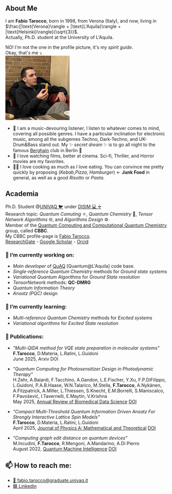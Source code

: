 ## About Me
I am **Fabio Tarocco**, born in 1998, from Verona (Italy), and now, living in $\frac{|\text{Verona}\rangle + |\text{L'Aquila}\rangle + |\text{Helsinki}\rangle}{\sqrt{3}}$.\
Actually, Ph.D. student at the University of L'Aquila.

NO! I'm not the one in the profile picture, it's my *spirit guide*.\
Okay, that's me ⤵️\
<img src="https://github.com/FabioTarocco/FabioTarocco/blob/main/fr.jpeg" width="200" height="200" />

- 🎹 I am a music-devouring listener, I listen to whatever comes to mind, covering all possible genres. I have a particular inclination for electronic music, among all the subgenres Techno, Dark-Techno, and UK-Drum&Bass stand out.
My ✨ _secret dream_ ✨ is to go all night to the famous [Berghain](https://de.wikipedia.org/wiki/Berghain) club in Berlin 🖤
- 🎥 I love watching films, better at cinema. Sci-fi, Thriller, and Horror movies are my favorites.
- 🧑‍🍳 I love cooking as much as I love eating. You can convince me pretty quickly by proposing (*Kebab*,*Pizza*, *Hamburger*) $\leftarrow$ **Junk Food** in general, as well as a good *Risotto* or *Pasta*.
## Academia
Ph.D. Student @[UNIVAQ :bird:](https://www.univaq.it/) under [DISIM :computer: :heavy_division_sign:](https://www.disim.univaq.it/)\
Research topic: *Quantum Comuting* ⚛️, *Quantum Chemistry* 🧪, *Tensor Network Algorithms* 🌐, and  *Algorithms Design* ⚙️.\
Member of the [Quantum Computing and Computational Quantum Chemistry](https://dsfc.univaq.it/cbbc/) group, called **CBBC**.\
My CBBC profile-page is [Fabio Tarocco](https://dsfc.univaq.it/cbbc/index.php/quantum-computation-team/fabio-tarocco).\
[ResearchGate](https://www.researchgate.net/profile/Fabio-Tarocco) - [Google Scholar](https://scholar.google.co.in/citations?user=KOsdHl4AAAAJ&hl=en) - [Orcid](https://orcid.org/0000-0002-2011-5695)

### 🔭 I’m currently working on:
  - *Main developer* of [QuAQ](https://gitlab.com/leonardoguidoni/quaq) [Quantum@L'Aquila] code base.
  - *Single-reference Quantum Chemistry* methods for *Ground state systems*
  - *Variational Quantum Algorithms* for *Ground State resolution*
  - *TensorNetwork* methods: **QC-DMRG**
  - *Quantum Information Theory*
  - *Ansatz (PQC)* design
     
### 🌱 I’m currently learning:
  - *Multi-reference Quantum Chemistry* methods for *Excited systems*
  - *Variational algorithms* for *Excited State resolution*

### 📰 Publications:
  - *"Multi-QIDA method for VQE state preparation in molecular systems"*\
    **F.Tarocco**, D.Materia, L.Ratini, L.Guidoni\
    June 2025, Arxiv
    DOI
    
  - *"Quantum Computing for Photosensitizer Design in Photodynamic Therapy"*\
    H.Zehr, A.Baiardi, F.Tacchino, A.Gandon, L.E.Fischer, Y.Xu, F.P.DiFilippo, L.Guidoni, P.A.B.Haase, W.N.Talarico, M.Stella, **F.Tarocco**, A.Nykänen, A.Fitzpatrick, A.Miller, L.Thiessen, S.Knecht, E.M.Borrelli, S.Maniscalco, F.Pavošević, I.Tavernelli, E.Maytin, V.Krishna\
    May 2025, [Annual Review of Biomedical Data Science](https://www.annualreviews.org/content/journals/biodatasci)
    [DOI](https://doi.org/10.1146/annurev-biodatasci-103123-095644)
    
  - *"Compact Multi-Threshold Quantum Information Driven Ansatz For Strongly Interactive Lattice Spin Models"*\
    **F.Tarocco**, D.Materia, L.Ratini, L.Guidoni\
    April 2025,  [Journal of Physics A: Mathematical and Theoretical](https://iopscience.iop.org/journal/1751-8121)
    [DOI](https://doi.org/10.1088/1751-8121/adc4a1)
    
  - *"Computing graph edit distance on quantum devices"*\
    M.Incudini, **F.Tarocco**, R.Mengoni, A.Mandarino, A.Di Pierro\
    August 2022, [Quantum Machine Intelligence](https://link.springer.com/journal/42484)
    [DOI](https://link.springer.com/article/10.1007/s42484-022-00077-x)
    


## 📫 How to reach me:
  - [📧 fabio.tarocco@graduate.univaq.it](mailto:fabio.tarocco@graduate.univaq.it)
  - [🟦 Linkedin](https://www.linkedin.com/in/fabio-tarocco-83a43a1a9/)

<!--
**FabioTarocco/FabioTarocco** is a ✨ _special_ ✨ repository because its `README.md` (this file) appears on your GitHub profile.

Here are some ideas to get you started:

- 🔭 I’m currently working on ...
- 🌱 I’m currently learning ...
- 👯 I’m looking to collaborate on ...
- 🤔 I’m looking for help with ...
- 💬 Ask me about ...
- 📫 How to reach me: ...
- 😄 Pronouns: ...
- ⚡ Fun fact: ...
-->
